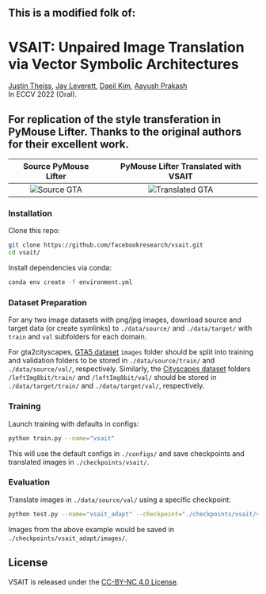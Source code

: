 ## This is a modified folk of:

# VSAIT: Unpaired Image Translation via Vector Symbolic Architectures

[Justin Theiss](https://www.linkedin.com/in/justin-d-theiss), [Jay Leverett](https://www.linkedin.com/in/jay-leverett), [Daeil Kim](https://www.linkedin.com/in/daeil), [Aayush Prakash](https://ca.linkedin.com/in/aayush-prakash-0798142b)<br>
In ECCV 2022 (Oral).

## For replication of the style transferation in PyMouse Lifter. Thanks to the original authors for their excellent work.

Source PyMouse Lifter                        |  PyMouse Lifter Translated with VSAIT
:---------------------------------:|:-------------------------:
![Source GTA](./docs/imgs/gta.gif) | ![Translated GTA](./docs/imgs/vsait_gta2city.gif)

### Installation
Clone this repo:
```bash
git clone https://github.com/facebookresearch/vsait.git
cd vsait/
```

Install dependencies via conda:
```bash
conda env create -f environment.yml
```

### Dataset Preparation
For any two image datasets with png/jpg images, download source and target data (or create symlinks) to `./data/source/` and `./data/target/` with `train` and `val` subfolders for each domain.

For gta2cityscapes, [GTA5 dataset](https://download.visinf.tu-darmstadt.de/data/from_games/) `images` folder should be split into training and validation folders to be stored in `./data/source/train/` and `./data/source/val/`, respectively. Similarly, the [Cityscapes dataset](https://www.cityscapes-dataset.com/) folders `/leftImg8bit/train/` and `/leftImg8bit/val/` should be stored in `./data/target/train/` and `./data/target/val/`, respectively.

### Training
Launch training with defaults in configs:
```bash
python train.py --name="vsait"
```

This will use the default configs in `./configs/` and save checkpoints and translated images in `./checkpoints/vsait/`.

### Evaluation
Translate images in `./data/source/val/` using a specific checkpoint:
```bash
python test.py --name="vsait_adapt" --checkpoint="./checkpoints/vsait/version_0/checkpoints/epoch={i}-step={j}.ckpt"
```

Images from the above example would be saved in `./checkpoints/vsait_adapt/images/`.

## License
VSAIT is released under the [CC-BY-NC 4.0 License](LICENSE).
